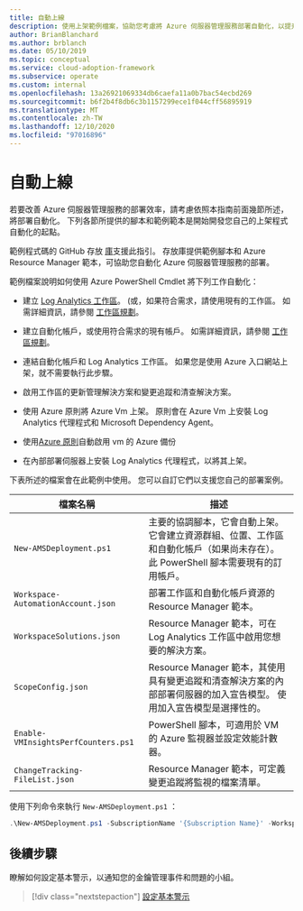 ```yaml
---
title: 自動上線
description: 使用上架範例檔案，協助您考慮將 Azure 伺服器管理服務部署自動化，以提升效率。
author: BrianBlanchard
ms.author: brblanch
ms.date: 05/10/2019
ms.topic: conceptual
ms.service: cloud-adoption-framework
ms.subservice: operate
ms.custom: internal
ms.openlocfilehash: 13a26921069334db6caefa11a0b7bac54ecbd269
ms.sourcegitcommit: b6f2b4f8db6c3b1157299ece1f044cff56895919
ms.translationtype: MT
ms.contentlocale: zh-TW
ms.lasthandoff: 12/10/2020
ms.locfileid: "97016896"
---
```

# <a name="automate-onboarding"></a>自動上線

若要改善 Azure 伺服器管理服務的部署效率，請考慮依照本指南前面幾節所述，將部署自動化。 下列各節所提供的腳本和範例範本是開始開發您自己的上架程式自動化的起點。

範例程式碼的 GitHub 存放 [庫](https://github.com/microsoft/CloudAdoptionFramework/tree/master/manage/Automation-Best-Practices)支援此指引。 存放庫提供範例腳本和 Azure Resource Manager 範本，可協助您自動化 Azure 伺服器管理服務的部署。

範例檔案說明如何使用 Azure PowerShell Cmdlet 將下列工作自動化：

- 建立 [Log Analytics 工作區](/azure/azure-monitor/platform/manage-access)。  (或，如果符合需求，請使用現有的工作區。 如需詳細資訊，請參閱 [工作區規劃](./prerequisites.md#log-analytics-workspace-and-automation-account-planning)。

- 建立自動化帳戶，或使用符合需求的現有帳戶。 如需詳細資訊，請參閱 [工作區規劃](./prerequisites.md#log-analytics-workspace-and-automation-account-planning)。

- 連結自動化帳戶和 Log Analytics 工作區。 如果您是使用 Azure 入口網站上架，就不需要執行此步驟。

- 啟用工作區的更新管理解決方案和變更追蹤和清查解決方案。

- 使用 Azure 原則將 Azure Vm 上架。 原則會在 Azure Vm 上安裝 Log Analytics 代理程式和 Microsoft Dependency Agent。

- 使用[Azure 原則](/azure/backup/backup-azure-auto-enable-backup)自動啟用 vm 的 Azure 備份

- 在內部部署伺服器上安裝 Log Analytics 代理程式，以將其上架。

下表所述的檔案會在此範例中使用。 您可以自訂它們以支援您自己的部署案例。

| 檔案名稱 | 描述 |
|-----------|-------------|
| `New-AMSDeployment.ps1` | 主要的協調腳本，它會自動上架。 它會建立資源群組、位置、工作區和自動化帳戶（如果尚未存在）。 此 PowerShell 腳本需要現有的訂用帳戶。 |
| `Workspace-AutomationAccount.json` | 部署工作區和自動化帳戶資源的 Resource Manager 範本。 |
| `WorkspaceSolutions.json` | Resource Manager 範本，可在 Log Analytics 工作區中啟用您想要的解決方案。 |
| `ScopeConfig.json` | Resource Manager 範本，其使用具有變更追蹤和清查解決方案的內部部署伺服器的加入宣告模型。 使用加入宣告模型是選擇性的。 |
| `Enable-VMInsightsPerfCounters.ps1` | PowerShell 腳本，可適用於 VM 的 Azure 監視器並設定效能計數器。 |
| `ChangeTracking-FileList.json` | Resource Manager 範本，可定義變更追蹤將監視的檔案清單。 |

使用下列命令來執行 `New-AMSDeployment.ps1` ：

```powershell
.\New-AMSDeployment.ps1 -SubscriptionName '{Subscription Name}' -WorkspaceName '{Workspace Name}' -WorkspaceLocation '{Azure Location}' -AutomationAccountName {Account Name} -AutomationAccountLocation {Account Location}
```

## <a name="next-steps"></a>後續步驟

瞭解如何設定基本警示，以通知您的金鑰管理事件和問題的小組。

> [!div class="nextstepaction"]
> [設定基本警示](./setup-alerts.md)
